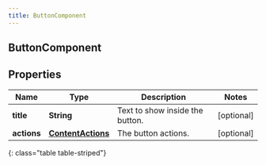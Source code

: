 ```yaml
---
title: ButtonComponent
---
```

## ButtonComponent


## Properties

| Name | Type | Description | Notes |
| ------------ | ------------- | ------------- | ------------- |
| **title** | <!----><!---->**String**<!----> | Text to show inside the button. |  [optional] |
| **actions** | <!----><!---->[**ContentActions**](ContentActions.html)<!----> | The button actions. |  [optional] |
{: class="table table-striped"}



